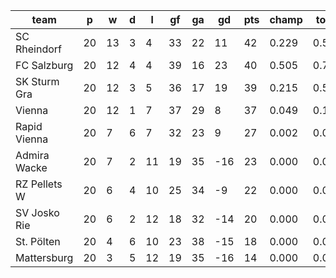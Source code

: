 |     team     | p  | w  | d | l  | gf | ga | gd  | pts | champ | top2  | top3  | top4  |  5-7  | bot4  | bot3  | bot2  |
|--------------|----|----|---|----|----|----|-----|-----|-------|-------|-------|-------|-------|-------|-------|-------|
| SC Rheindorf | 20 | 13 | 3 |  4 | 33 | 22 |  11 |  42 | 0.229 | 0.515 | 0.804 | 0.977 | 0.023 | 0.000 | 0.000 | 0.000|
| FC Salzburg  | 20 | 12 | 4 |  4 | 39 | 16 |  23 |  40 | 0.505 | 0.772 | 0.934 | 0.992 | 0.008 | 0.000 | 0.000 | 0.000|
| SK Sturm Gra | 20 | 12 | 3 |  5 | 36 | 17 |  19 |  39 | 0.215 | 0.527 | 0.818 | 0.975 | 0.026 | 0.000 | 0.000 | 0.000|
| Vienna       | 20 | 12 | 1 |  7 | 37 | 29 |   8 |  37 | 0.049 | 0.175 | 0.399 | 0.857 | 0.143 | 0.001 | 0.000 | 0.000|
| Rapid Vienna | 20 |  7 | 6 |  7 | 32 | 23 |   9 |  27 | 0.002 | 0.012 | 0.044 | 0.192 | 0.802 | 0.028 | 0.006 | 0.001|
| Admira Wacke | 20 |  7 | 2 | 11 | 19 | 35 | -16 |  23 | 0.000 | 0.000 | 0.000 | 0.002 | 0.579 | 0.721 | 0.419 | 0.181|
| RZ Pellets W | 20 |  6 | 4 | 10 | 25 | 34 |  -9 |  22 | 0.000 | 0.000 | 0.001 | 0.006 | 0.752 | 0.496 | 0.242 | 0.097|
| SV Josko Rie | 20 |  6 | 2 | 12 | 18 | 32 | -14 |  20 | 0.000 | 0.000 | 0.000 | 0.000 | 0.405 | 0.832 | 0.594 | 0.318|
| St. Pölten   | 20 |  4 | 6 | 10 | 23 | 38 | -15 |  18 | 0.000 | 0.000 | 0.000 | 0.000 | 0.192 | 0.938 | 0.808 | 0.593|
| Mattersburg  | 20 |  3 | 5 | 12 | 19 | 35 | -16 |  14 | 0.000 | 0.000 | 0.000 | 0.000 | 0.069 | 0.984 | 0.931 | 0.810|
